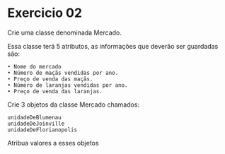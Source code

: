 # Exercicio 02

Crie uma classe denominada Mercado.

Essa classe terá 5 atributos, as informações que deverão ser guardadas são:

    • Nome do mercado
    • Número de maçãs vendidas por ano.
    • Preço de venda das maçãs.
    • Número de laranjas vendidas por ano.
    • Preço de venda das laranjas.

Crie 3 objetos da classe Mercado chamados:

    unidadeDeBlumenau
    unidadeDeJoinville
    unidadeDeFlorianopolis

Atribua valores a esses objetos
